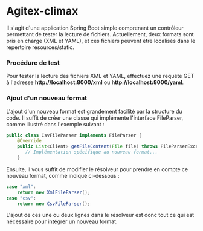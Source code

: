 
#   Agitex-climax</br>

Il s'agit d'une application Spring Boot simple comprenant un contrôleur permettant de tester la lecture de fichiers. Actuellement, deux formats sont pris en charge (XML et YAML), et ces fichiers peuvent être localisés dans le répertoire resources/static.

### Procédure de test</br>
Pour tester la lecture des fichiers XML et YAML, effectuez une requête GET à l'adresse **http://localhost:8000/xml** ou **http://localhost:8000/yaml**.

### Ajout d'un nouveau format</br>
L'ajout d'un nouveau format est grandement facilité par la structure du code. Il suffit de créer une classe qui implémente l'interface FileParser, comme illustré dans l'exemple suivant :

```java
public class CsvFileParser implements FileParser {
    @Override
    public List<Client> getFileContent(File file) throws FileParserException {
       // Implémentation spécifique au nouveau format...
    }
```
Ensuite, il vous suffit de modifier le résolveur pour prendre en compte ce nouveau format, comme indiqué ci-dessous :

```java
case "xml":
    return new XmlFileParser();
case "csv":
    return new CsvFileParser();
```
L'ajout de ces une ou deux lignes dans le résolveur est donc tout ce qui est nécessaire pour intégrer un nouveau format.